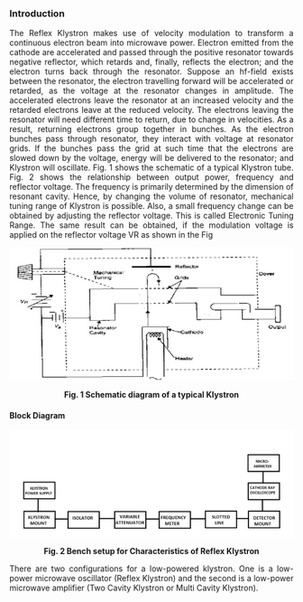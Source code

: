 ### Introduction
<div style="text-align:justify">

The Reflex Klystron makes use of velocity modulation to transform a continuous electron beam into microwave power. Electron emitted from the cathode are accelerated and passed through the positive resonator towards negative reflector, which retards and, finally, reflects the electron; and the electron turns back through the resonator. Suppose an hf-field exists between the resonator, the electron travelling forward will be accelerated or retarded, as the voltage at the resonator changes in amplitude. The accelerated electrons leave the resonator at an increased velocity and the retarded electrons leave at the reduced velocity. The electrons leaving the resonator will need different time to return, due to change in velocities. As a result, returning electrons group together in bunches. As the electron bunches pass through resonator, they interact with voltage at resonator grids. If the bunches pass the grid at such time that the electrons are slowed down by the voltage, energy will be delivered to the resonator; and Klystron will oscillate. Fig. 1 shows the schematic of a typical Klystron tube. Fig. 2 shows the relationship between output power, frequency and reflector voltage. The frequency is primarily determined by the dimension of resonant cavity. Hence, by changing the volume of resonator, mechanical tuning range of Klystron is possible. Also, a small frequency change can be obtained by adjusting the reflector voltage. This is called Electronic Tuning Range. The same result can be obtained, if the modulation voltage is applied on the reflector voltage VR as shown in the Fig  

<center>

![](images/reflex.png)

**Fig. 1 Schematic diagram of a typical Klystron**</center>


#### Block Diagram
    
<center>

![](images/block1.png)

**Fig. 2 Bench setup for Characteristics of Reflex Klystron**</center>

There are two configurations for a low-powered klystron. One is a low-power microwave oscillator (Reflex Klystron) and the second is a low-power microwave amplifier (Two Cavity Klystron or Multi Cavity Klystron).
</div>